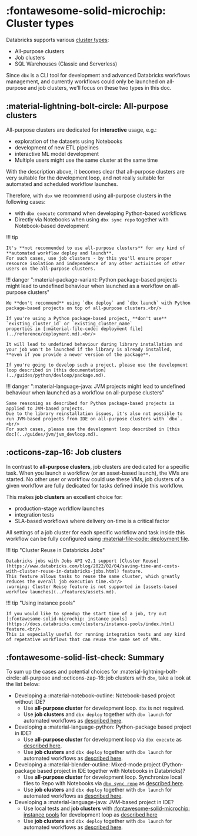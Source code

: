 # :fontawesome-solid-microchip: Cluster types

Databricks supports various [cluster types](https://docs.databricks.com/clusters/index.html):

* All-purpose clusters
* Job clusters
* SQL Warehouses (Classic and Serverless)

Since `dbx` is a CLI tool for development and advanced Databricks workflows management,
and currently workflows could only be launched on all-purpose and job clusters, we'll focus on these two types in this doc.

## :material-lightning-bolt-circle: All-purpose clusters

All-purpose clusters are dedicated for **interactive** usage, e.g.:

* exploration of the datasets using Notebooks
* development of new ETL pipelines
* interactive ML model development
* Multiple users might use the same cluster at the same time

With the description above, it becomes clear that all-purpose clusters are very suitable for the development loop,
and not really suitable for automated and scheduled workflow launches.

Therefore, with `dbx` we recommend using all-purpose clusters in the following cases:

* with `dbx execute` command when developing Python-based workflows
* Directly via Notebooks when using `dbx sync repo` together with Notebook-based development

!!! tip

    It's **not recommended to use all-purpose clusters** for any kind of **automated workflow deploy and launch**.
    For such cases, use job clusters - by this you'll ensure proper resource isolation and independence of any other activities of other users on the all-purpose clusters.

!!! danger ":material-package-variant: Python package-based projects might lead to undefined behaviour when launched as a workflow on all-purpose clusters"

    We **don't recommend** using `dbx deploy` and `dbx launch` with Python package-based projects on top of all-purpose clusters.<br/>

    If you're using a Python package-based project, **don't use** `existing_cluster_id` or `existing_cluster_name`
    properties in [:material-file-code: deployment file](../reference/deployment.md).<br/>

    It will lead to undefined behaviour during library installation and your job won't be launched if the library is already installed,
    **even if you provide a newer version of the package**.

    If you're going to develop such a project, please use the development loop described in [this documentation](../guides/python/devloop/package.md).

!!! danger ":material-language-java: JVM projects might lead to undefined behaviour when launched as a workflow on all-purpose clusters"

    Same reasoning as described for Python package-based projects is applied to JVM-based projects.
    Due to the library reinstallation issues, it's also not possible to run JVM-based projects from IDE on all-purpose clusters with `dbx`.<br/>
    For such cases, please use the development loop described in [this doc](../guides/jvm/jvm_devloop.md).

## :octicons-zap-16: Job clusters

In contrast to **all-purpose clusters**, job clusters are dedicated for a specific task. When you launch a workflow (or an asset-based launch), the VMs are started.
No other user or workflow could use these VMs, job clusters of a given workflow are fully dedicated for tasks defined inside this workflow.

This makes **job clusters** an excellent choice for:

* production-stage workflow launches
* integration tests
* SLA-based workflows where delivery on-time is a critical factor

All settings of a job cluster for each specific workflow and task inside this workflow can be fully configured using [:material-file-code: deployment file](../reference/deployment.md).

!!! tip "Cluster Reuse in Databricks Jobs"

    Databricks jobs with Jobs API v2.1 support [Cluster Reuse](https://www.databricks.com/blog/2022/02/04/saving-time-and-costs-with-cluster-reuse-in-databricks-jobs.html) feature.
    This feature allows tasks to reuse the same cluster, which greatly reduces the overall job execution time.<br/>
    :warning: Cluster Reuse feature is not supported in [assets-based workflow launches](../features/assets.md).

!!! tip "Using instance pools"

    If you would like to speedup the start time of a job, try out [:fontawesome-solid-microchip: instance pools](https://docs.databricks.com/clusters/instance-pools/index.html) feature.<br/>
    This is especially useful for running integration tests and any kind of repetative workflows that can reuse the same set of VMs.


## :fontawesome-solid-list-check: Summary

To sum up the cases and potential choices for :material-lightning-bolt-circle: all-purpose and :octicons-zap-16: job clusters with `dbx`, take a look at the list below:

* Developing a :material-notebook-outline: Notebook-based project without IDE?
    * Use **all-purpose cluster** for development loop. `dbx` is not required.
    * Use **job clusters** and `dbx deploy` together with `dbx launch` for automated workflows as [described here](../guides/python/devops/notebook.md).
* Developing a :material-language-python: Python-package based project in IDE?
    * Use **all-purpose cluster** for development loop via `dbx execute` as [described here](../guides/python/devloop/package.md).
    * Use **job clusters** and `dbx deploy` together with `dbx launch` for automated workflows as [described here](../guides/python/devops/package.md).
* Developing a :material-blender-outline: Mixed-mode project (Python-package based project in IDE together with Notebooks in Databricks)?
    * Use **all-purpose cluster** for development loop. Synchronize local files to Repo with Notebooks via [`dbx sync repo`](../reference/cli.md#dbx-sync-repo) as [described here](../guides/python/devloop/mixed.md).
    * Use **job clusters** and `dbx deploy` together with `dbx launch` for automated workflows as [described here](../guides/python/devops/mixed.md).
* Developing a :material-language-java: JVM-based project in IDE?
    * Use local tests and **job clusters** with [:fontawesome-solid-microchip: instance pools](https://docs.databricks.com/clusters/instance-pools/index.html) for development loop as [described here](../guides/jvm/jvm_devloop.md)
    * Use **job clusters** and `dbx deploy` together with `dbx launch` for automated workflows as [described here](../guides/jvm/jvm_devops.md).

